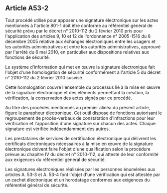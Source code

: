Article A53-2
----
Tout procédé utilisé pour apposer une signature électronique sur les actes
mentionnés à l'article 801-1 doit être conforme au référentiel général de
sécurité prévu par le décret n° 2010-112 du 2 février 2010 pris pour
l'application des articles 9, 10 et 12 de l'ordonnance n° 2005-1516 du 8
décembre 2005 relative aux échanges électroniques entre les usagers et les
autorités administratives et entre les autorités administratives, approuvé par
l'arrêté du 6 mai 2010, en particulier aux dispositions relatives aux fonctions
de sécurité.

Le système d'information qui met en œuvre la signature électronique fait l'objet
d'une homologation de sécurité conformément à l'article 5 du décret n° 2010-112
du 2 février 2010 susvisé.

Cette homologation couvre l'ensemble du processus lié à la mise en œuvre de la
signature électronique et des éléments permettant la création, la vérification,
la conservation des actes signés par ce procédé.

Au titre des procédés mentionnés au premier alinéa du présent article, figure le
parapheur électronique. Cet outil dispose de fonctions autorisant le
regroupement de procès-verbaux de constatation d'infractions pour leur
vérification et l'apposition d'une signature sur chacun des actes. Chaque
signature est vérifiée indépendamment des autres.

Les prestataires de services de certification électronique qui délivrent les
certificats électroniques nécessaires à la mise en œuvre de la signature
électronique doivent faire l'objet d'une qualification selon la procédure prévue
au chapitre IV du décret n° 2010-112, qui atteste de leur conformité aux
exigences du référentiel général de sécurité.

Les signatures électroniques réalisées par les personnes énumérées aux articles
A. 53-3 et A. 53-4 font l'objet d'une vérification qui est attestée par un
cachet électronique et un horodatage conformes aux exigences du référentiel
général de sécurité.
